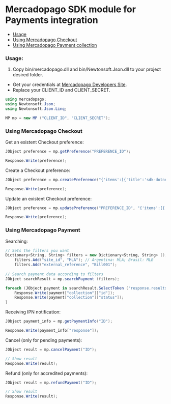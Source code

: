 # Mercadopago SDK module for Payments integration

* [Usage](#usage)
* [Using Mercadopago Checkout](#checkout)
* [Using Mercadopago Payment collection](#payments)

<a name="usage"></a>
### Usage:

1. Copy bin/mercadopago.dll and bin/Newtonsoft.Json.dll to your project desired folder.

* Get your credentials at [Mercadopago Developers Site](https://developers.mercadopago.com/beta/api-de-checkout#get-credentials).
* Replace your CLIENT_ID and CLIENT_SECRET.

```C#
using mercadopago;
using Newtonsoft.Json;
using Newtonsoft.Json.Linq;

MP mp = new MP ("CLIENT_ID", "CLIENT_SECRET");
```

<a name="checkout"></a>
### Using Mercadopago Checkout

Get an existent Checkout preference:

```C#
JObject preference = mp.getPreference("PREFERENCE_ID");

Response.Write(preference);
```

Create a Checkout preference:

```C#
JObject preference = mp.createPreference("{'items':[{'title':'sdk-dotnet','quantity':1,'currency_id':'ARS','unit_price':10.5}]}");    

Response.Write(preference);
```

Update an existent Checkout preference:

```C#
JObject preference = mp.updatePreference("PREFERENCE_ID", "{'items':[{'title':'sdk-dotnet','quantity':1,'currency_id':'USD','unit_price':2}]}");    

Response.Write(preference);
```

<a name="payments"></a>
### Using Mercadopago Payment

Searching:

```C#
// Sets the filters you want
Dictionary<String, String> filters = new Dictionary<String, String> ();
	filters.Add("site_id", "MLA"); // Argentina: MLA; Brasil: MLB
	filters.Add("external_reference", "Bill001");
      
// Search payment data according to filters
JObject searchResult = mp.searchPayment (filters);

foreach (JObject payment in searchResult.SelectToken ("response.results")) {
	Response.Write(payment["collection"]["id"]);
	Response.Write(payment["collection"]["status"]);
}
```

Receiving IPN notification:

```C#
JObject payment_info = mp.getPaymentInfo("ID");

Response.Write(payment_info["response"]);
```

Cancel (only for pending payments):

```C#
JObject result = mp.cancelPayment("ID");

// Show result
Response.Write(result);
```

Refund (only for accredited payments):

```C#
JObject result = mp.refundPayment("ID");

// Show result
Response.Write(result);
```